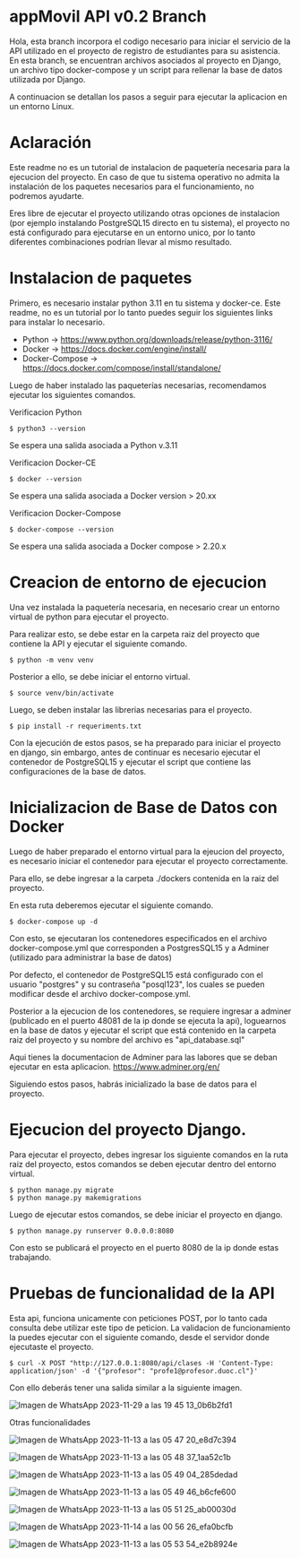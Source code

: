 # appMovil API v0.2 Branch

Hola, esta branch incorpora el codigo necesario para iniciar el servicio de la API utilizado en el proyecto de registro de estudiantes para su asistencia. En esta branch, se encuentran archivos asociados al proyecto en Django, un archivo tipo docker-compose y un script para rellenar la base de datos utilizada por Django.

A continuacion se detallan los pasos a seguir para ejecutar la aplicacion en un entorno Linux.

# Aclaración
Este readme no es un tutorial de instalacion de paquetería necesaria para la ejecucion del proyecto. En caso de que tu sistema operativo no admita la instalación de los paquetes necesarios para el funcionamiento, no podremos ayudarte.

Eres libre de ejecutar el proyecto utilizando otras opciones de instalacion (por ejemplo instalando PostgreSQL15 directo en tu sistema), el proyecto no está configurado para ejecutarse en un entorno unico, por lo tanto diferentes combinaciones podrían llevar al mismo resultado.

# Instalacion de paquetes

Primero, es necesario instalar python 3.11 en tu sistema y docker-ce. Este readme, no es un tutorial por lo tanto puedes seguir los siguientes links para instalar lo necesario.

 - Python -> https://www.python.org/downloads/release/python-3116/
 - Docker -> https://docs.docker.com/engine/install/
 - Docker-Compose -> https://docs.docker.com/compose/install/standalone/

Luego de haber instalado las paqueterías necesarias, recomendamos ejecutar los siguientes comandos.

Verificacion Python

    $ python3 --version

Se espera una salida asociada a Python v.3.11

Verificacion Docker-CE

    $ docker --version

Se espera una salida asociada a Docker version > 20.xx

Verificacion Docker-Compose

    $ docker-compose --version

Se espera una salida asociada a Docker compose > 2.20.x

# Creacion de entorno de ejecucion

Una vez instalada la paquetería necesaria, en necesario crear un entorno virtual de python para ejecutar el proyecto.

Para realizar esto, se debe estar en la carpeta raiz del proyecto que contiene la API y ejecutar el siguiente comando.

    $ python -m venv venv

Posterior a ello, se debe iniciar el entorno virtual.

    $ source venv/bin/activate
Luego, se deben instalar las librerias necesarias para el proyecto.

    $ pip install -r requeriments.txt
Con la ejecución de estos pasos, se ha preparado para iniciar el proyecto en django, sin embargo, antes de continuar es necesario ejecutar el contenedor de PostgreSQL15 y ejecutar el script que contiene las configuraciones de la base de datos.

# Inicializacion de Base de Datos con Docker
Luego de haber preparado el entorno virtual para la ejeucion del proyecto, es necesario iniciar el contenedor para ejecutar el proyecto correctamente.

Para ello, se debe ingresar a la carpeta ./dockers contenida en la raiz del proyecto.

En esta ruta deberemos ejecutar el siguiente comando.

    $ docker-compose up -d
Con esto, se ejecutaran los contenedores especificados en el archivo docker-compose.yml que corresponden a PostgresSQL15 y a Adminer (utilizado para administrar la base de datos)

Por defecto, el contenedor de PostgreSQL15 está configurado con el usuario "postgres" y su contraseña "posql123", los cuales se pueden modificar desde el archivo docker-compose.yml.

Posterior a la ejecucion de los contenedores, se requiere ingresar a adminer (publicado en el puerto 48081 de la ip donde se ejecuta la api), loguearnos en la base de datos y ejecutar el script que está contenido en la carpeta raiz del proyecto y su nombre del archivo es "api_database.sql"

Aqui tienes la documentacion de Adminer para las labores que se deban ejecutar en esta aplicacion.
https://www.adminer.org/en/

Siguiendo estos pasos, habrás inicializado la base de datos para el proyecto.

# Ejecucion del proyecto Django.
Para ejecutar el proyecto, debes ingresar los siguiente comandos en la ruta raiz del proyecto, estos comandos se deben ejecutar dentro del entorno virtual.

    $ python manage.py migrate
    $ python manage.py makemigrations
Luego de ejecutar estos comandos, se debe iniciar el proyecto en django.

    $ python manage.py runserver 0.0.0.0:8080
Con esto se publicará el proyecto en el puerto 8080 de la ip donde estas trabajando.

 # Pruebas de funcionalidad de la API
 Esta api, funciona unicamente con peticiones POST, por lo tanto cada consulta debe utilizar este tipo de peticion. La validacion de funcionamiento la puedes ejecutar con el siguiente comando, desde el servidor donde ejecutaste el proyecto.

    $ curl -X POST "http://127.0.0.1:8080/api/clases -H 'Content-Type: application/json' -d '{"profesor": "profe1@profesor.duoc.cl"}'
Con ello deberás tener una salida similar a la siguiente imagen.

![Imagen de WhatsApp 2023-11-29 a las 19 45 13_0b6b2fd1](https://github.com/jubillaDuoc/appMovil/assets/127602430/33e7a018-c84a-4bd0-b3d6-e030630e1b80)

Otras funcionalidades

![Imagen de WhatsApp 2023-11-13 a las 05 47 20_e8d7c394](https://github.com/jubillaDuoc/appMovil/assets/127602430/5dd08d56-5d0f-4abe-b680-8b88a4241d73)

![Imagen de WhatsApp 2023-11-13 a las 05 48 37_1aa52c1b](https://github.com/jubillaDuoc/appMovil/assets/127602430/e8fddc3e-dd4d-47f3-886b-b66dc51ca666)

![Imagen de WhatsApp 2023-11-13 a las 05 49 04_285dedad](https://github.com/jubillaDuoc/appMovil/assets/127602430/ff0f42a4-d0f9-42e9-83a9-e6076d92ac7a)

![Imagen de WhatsApp 2023-11-13 a las 05 49 46_b6cfe600](https://github.com/jubillaDuoc/appMovil/assets/127602430/7ec78f0e-e79b-4490-8589-b63f8ff432a5)

![Imagen de WhatsApp 2023-11-13 a las 05 51 25_ab00030d](https://github.com/jubillaDuoc/appMovil/assets/127602430/9e8de09f-2ab5-4589-9743-8d72069eb594)

![Imagen de WhatsApp 2023-11-14 a las 00 56 26_efa0bcfb](https://github.com/jubillaDuoc/appMovil/assets/127602430/ff9e1706-4e66-4a48-8545-ad5412058f32)

![Imagen de WhatsApp 2023-11-13 a las 05 53 54_e2b8924e](https://github.com/jubillaDuoc/appMovil/assets/127602430/cf262c16-4377-4d74-bc6f-16e3d16bc0dc)





